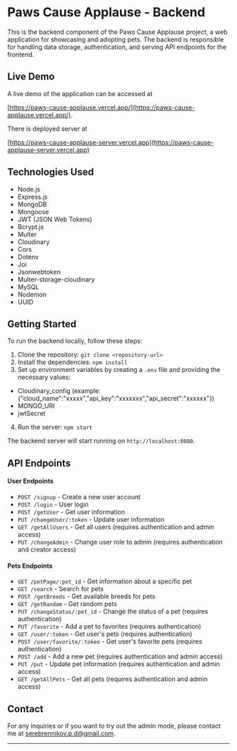# Paws Cause Applause - Backend

This is the backend component of the Paws Cause Applause project, a web application for showcasing and adopting pets. The backend is responsible for handling data storage, authentication, and serving API endpoints for the frontend.

## Live Demo

A live demo of the application can be accessed at

 [https://paws-cause-applause.vercel.app/](https://paws-cause-applause.vercel.app/).

 There is deployed server at
 
 [https://paws-cause-applause-server.vercel.app](https://paws-cause-applause-server.vercel.app)

## Technologies Used

- Node.js
- Express.js
- MongoDB
- Mongoose
- JWT (JSON Web Tokens)
- Bcrypt.js
- Multer
- Cloudinary
- Cors
- Dotenv
- Joi
- Jsonwebtoken
- Multer-storage-cloudinary
- MySQL
- Nodemon
- UUID

## Getting Started

To run the backend locally, follow these steps:

1. Clone the repository: `git clone <repository-url>`
2. Install the dependencies: `npm install`
3. Set up environment variables by creating a `.env` file and providing the necessary values: 
- Cloudinary_config (example: {"cloud_name":"xxxxx","api_key":"xxxxxxx","api_secret":"xxxxxx"})
- MONGO_URI
- jwtSecret
4. Run the server: `npm start`

The backend server will start running on `http://localhost:8080`.

## API Endpoints

#### User Endpoints

- `POST /signup` - Create a new user account
- `POST /login` - User login
- `POST /getUser` - Get user information
- `PUT /changeUser/:token` - Update user information
- `GET /getAllUsers` - Get all users (requires authentication and admin access)
- `PUT /changeAdmin` - Change user role to admin (requires authentication and creator access)

#### Pets Endpoints

- `GET /petPage/:pet_id` - Get information about a specific pet
- `GET /search` - Search for pets
- `POST /getBreeds` - Get available breeds for pets
- `GET /getRandom` - Get random pets
- `PUT /changeStatus/:pet_id` - Change the status of a pet (requires authentication)
- `PUT /favorite` - Add a pet to favorites (requires authentication)
- `GET /user/:token` - Get user's pets (requires authentication)
- `POST /user/favorite/:token` - Get user's favorite pets (requires authentication)
- `POST /add` - Add a new pet (requires authentication and admin access)
- `PUT /put` - Update pet information (requires authentication and admin access)
- `GET /getAllPets` - Get all pets (requires authentication and admin access)


## Contact

For any inquiries or if you want to try out the admin mode, please contact me at serebrennikov.p.d@gmail.com.

---
